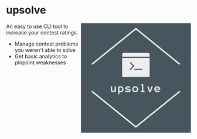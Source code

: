# upsolve
<img src="https://raw.githubusercontent.com/dsmyda/upsolve/main/docs/logo4.png" align="right">

An easy to use CLI tool to increase your contest ratings.

* Manage contest problems you weren't able to solve
* Get basic analytics to pinpoint weaknesses
